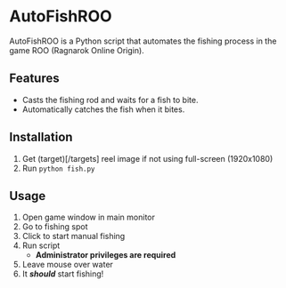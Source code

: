 # AutoFishROO

AutoFishROO is a Python script that automates the fishing process in the game ROO (Ragnarok Online Origin).

## Features

- Casts the fishing rod and waits for a fish to bite.
- Automatically catches the fish when it bites.

## Installation

1. Get (target)[/targets] reel image if not using full-screen (1920x1080)
2. Run `python fish.py`

## Usage

1. Open game window in main monitor
2. Go to fishing spot
3. Click to start manual fishing
4. Run script
   * **Administrator privileges are required**
5. Leave mouse over water 
6. It ***should*** start fishing!